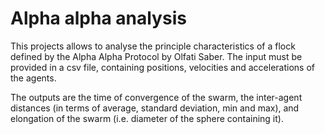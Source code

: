 # Alpha alpha analysis

This projects allows to analyse the principle characteristics of a flock defined by the Alpha Alpha Protocol by Olfati Saber. The input must be provided in a csv file, containing positions, velocities and accelerations of the agents.

The outputs are the time of convergence of the swarm, the inter-agent distances (in terms of average, standard deviation, min and max), and elongation of the swarm (i.e. diameter of the sphere containing it).
